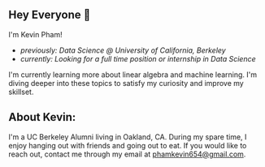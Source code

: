 ## Hey Everyone 👋

I'm Kevin Pham!
* _previously: Data Science @ University of California, Berkeley_
* _currently: Looking for a full time position or internship in Data Science_

I'm currently learning more about linear algebra and machine learning. I'm diving deeper into these topics to satisfy my curiosity and improve my skillset. 

## About Kevin:

I'm a UC Berkeley Alumni living in Oakland, CA. During my spare time, I enjoy hanging out with friends and going out to eat. If you would like to reach out, contact me through my email at phamkevin654@gmail.com.

<!--
**kevpham123/kevpham123** is a ✨ _special_ ✨ repository because its `README.md` (this file) appears on your GitHub profile.

Here are some ideas to get you started:

- 🔭 I’m currently working on ...
- 🌱 I’m currently learning ...
- 👯 I’m looking to collaborate on ...
- 🤔 I’m looking for help with ...
- 💬 Ask me about ...
- 📫 How to reach me: ...
- 😄 Pronouns: ...
- ⚡ Fun fact: ...
-->
